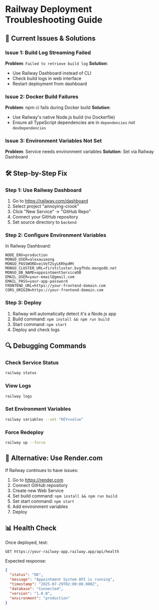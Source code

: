 # Railway Deployment Troubleshooting Guide

## 🚨 Current Issues & Solutions

### Issue 1: Build Log Streaming Failed
**Problem**: `Failed to retrieve build log`
**Solution**: 
- Use Railway Dashboard instead of CLI
- Check build logs in web interface
- Restart deployment from dashboard

### Issue 2: Docker Build Failures
**Problem**: npm ci fails during Docker build
**Solution**: 
- Use Railway's native Node.js build (no Dockerfile)
- Ensure all TypeScript dependencies are in `dependencies` not `devDependencies`

### Issue 3: Environment Variables Not Set
**Problem**: Service needs environment variables
**Solution**: Set via Railway Dashboard

## 🛠️ Step-by-Step Fix

### Step 1: Use Railway Dashboard
1. Go to https://railway.com/dashboard
2. Select project "annoying-crook"
3. Click "New Service" → "GitHub Repo"
4. Connect your GitHub repository
5. Set source directory to `backend`

### Step 2: Configure Environment Variables
In Railway Dashboard:
```
NODE_ENV=production
MONGO_USER=alexauieong
MONGO_PASSWORD=eiVeTZsyLKRhpdMt
MONGO_CLUSTER_URL=firstcluster.bvgfhda.mongodb.net
MONGO_DB_NAME=appointmentServiceDB
EMAIL_USER=your-email@gmail.com
EMAIL_PASS=your-app-password
FRONTEND_URL=https://your-frontend-domain.com
CORS_ORIGIN=https://your-frontend-domain.com
```

### Step 3: Deploy
1. Railway will automatically detect it's a Node.js app
2. Build command: `npm install && npm run build`
3. Start command: `npm start`
4. Deploy and check logs

## 🔍 Debugging Commands

### Check Service Status
```bash
railway status
```

### View Logs
```bash
railway logs
```

### Set Environment Variables
```bash
railway variables --set "KEY=value"
```

### Force Redeploy
```bash
railway up --force
```

## 🎯 Alternative: Use Render.com
If Railway continues to have issues:

1. Go to https://render.com
2. Connect GitHub repository
3. Create new Web Service
4. Set build command: `npm install && npm run build`
5. Set start command: `npm start`
6. Add environment variables
7. Deploy

## 📊 Health Check
Once deployed, test:
```
GET https://your-railway-app.railway.app/api/health
```

Expected response:
```json
{
  "status": "OK",
  "message": "Appointment System API is running",
  "timestamp": "2025-07-29T02:00:00.000Z",
  "database": "Connected",
  "version": "1.0.0",
  "environment": "production"
}
``` 